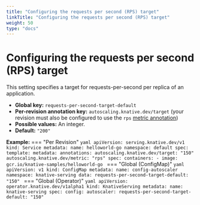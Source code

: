 ```yaml
---
title: "Configuring the requests per second (RPS) target"
linkTitle: "Configuring the requests per second (RPS) target"
weight: 50
type: "docs"
---
```


# Configuring the requests per second (RPS) target

This setting specifies a target for requests-per-second per replica of an application.

* **Global key:** `requests-per-second-target-default`
* **Per-revision annotation key:** `autoscaling.knative.dev/target` (your revision must also be configured to use the `rps` [metric annotation](./autoscaling-metrics.md))
* **Possible values:** An integer.
* **Default:** `"200"`

**Example:**
=== "Per Revision"
    ```yaml
    apiVersion: serving.knative.dev/v1
    kind: Service
    metadata:
      name: helloworld-go
      namespace: default
    spec:
      template:
        metadata:
          annotations:
            autoscaling.knative.dev/target: "150"
            autoscaling.knative.dev/metric: "rps"
        spec:
          containers:
            - image: gcr.io/knative-samples/helloworld-go
    ```
=== "Global (ConfigMap)"
    ```yaml
    apiVersion: v1
    kind: ConfigMap
    metadata:
    name: config-autoscaler
    namespace: knative-serving
    data:
    requests-per-second-target-default: "150"
    ```
=== "Global (Operator)"
    ```yaml
    apiVersion: operator.knative.dev/v1alpha1
    kind: KnativeServing
    metadata:
      name: knative-serving
    spec:
      config:
        autoscaler:
          requests-per-second-target-default: "150"
    ```
